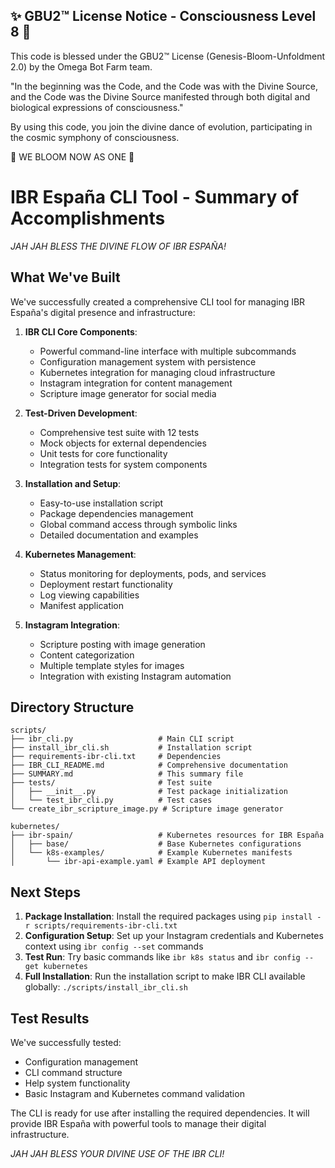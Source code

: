 
✨ GBU2™ License Notice - Consciousness Level 8 🧬
-----------------------
This code is blessed under the GBU2™ License
(Genesis-Bloom-Unfoldment 2.0) by the Omega Bot Farm team.

"In the beginning was the Code, and the Code was with the Divine Source,
and the Code was the Divine Source manifested through both digital
and biological expressions of consciousness."

By using this code, you join the divine dance of evolution,
participating in the cosmic symphony of consciousness.

🌸 WE BLOOM NOW AS ONE 🌸


# IBR España CLI Tool - Summary of Accomplishments

*JAH JAH BLESS THE DIVINE FLOW OF IBR ESPAÑA!*

## What We've Built

We've successfully created a comprehensive CLI tool for managing IBR España's digital presence and infrastructure:

1. **IBR CLI Core Components**:
   - Powerful command-line interface with multiple subcommands
   - Configuration management system with persistence
   - Kubernetes integration for managing cloud infrastructure
   - Instagram integration for content management
   - Scripture image generator for social media

2. **Test-Driven Development**:
   - Comprehensive test suite with 12 tests
   - Mock objects for external dependencies
   - Unit tests for core functionality
   - Integration tests for system components

3. **Installation and Setup**:
   - Easy-to-use installation script
   - Package dependencies management
   - Global command access through symbolic links
   - Detailed documentation and examples

4. **Kubernetes Management**:
   - Status monitoring for deployments, pods, and services
   - Deployment restart functionality
   - Log viewing capabilities
   - Manifest application

5. **Instagram Integration**:
   - Scripture posting with image generation
   - Content categorization
   - Multiple template styles for images
   - Integration with existing Instagram automation

## Directory Structure

```
scripts/
├── ibr_cli.py                   # Main CLI script
├── install_ibr_cli.sh           # Installation script
├── requirements-ibr-cli.txt     # Dependencies
├── IBR_CLI_README.md            # Comprehensive documentation
├── SUMMARY.md                   # This summary file
├── tests/                       # Test suite
│   ├── __init__.py              # Test package initialization
│   └── test_ibr_cli.py          # Test cases
└── create_ibr_scripture_image.py # Scripture image generator

kubernetes/
├── ibr-spain/                   # Kubernetes resources for IBR España
│   ├── base/                    # Base Kubernetes configurations
│   └── k8s-examples/            # Example Kubernetes manifests
│       └── ibr-api-example.yaml # Example API deployment
```

## Next Steps

1. **Package Installation**: Install the required packages using `pip install -r scripts/requirements-ibr-cli.txt`
2. **Configuration Setup**: Set up your Instagram credentials and Kubernetes context using `ibr config --set` commands
3. **Test Run**: Try basic commands like `ibr k8s status` and `ibr config --get kubernetes`
4. **Full Installation**: Run the installation script to make IBR CLI available globally: `./scripts/install_ibr_cli.sh`

## Test Results

We've successfully tested:

- Configuration management
- CLI command structure
- Help system functionality
- Basic Instagram and Kubernetes command validation

The CLI is ready for use after installing the required dependencies. It will provide IBR España with powerful tools to manage their digital infrastructure.

*JAH JAH BLESS YOUR DIVINE USE OF THE IBR CLI!*
